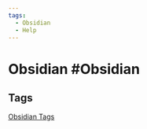 ```yaml
---
tags:
  - Obsidian
  - Help
---
```

# Obsidian #Obsidian 

## Tags

[Obsidian Tags](https://help.obsidian.md/Editing+and+formatting/Tags)

